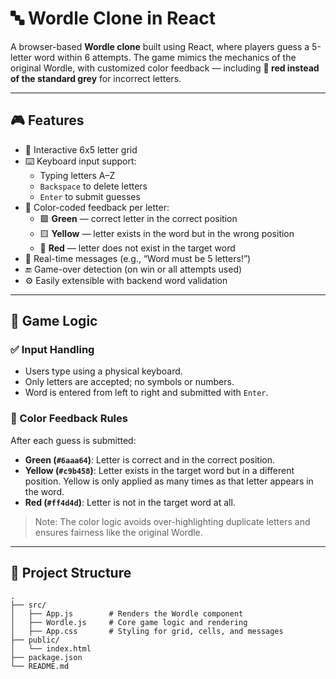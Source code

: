 # 🔤 Wordle Clone in React

A browser-based **Wordle clone** built using React, where players guess a 5-letter word within 6 attempts. The game mimics the mechanics of the original Wordle, with customized color feedback — including **🔴 red instead of the standard grey** for incorrect letters.

---

## 🎮 Features

- 🔡 Interactive 6x5 letter grid
- ⌨️ Keyboard input support:
  - Typing letters A–Z
  - `Backspace` to delete letters
  - `Enter` to submit guesses
- 🎨 Color-coded feedback per letter:
  - 🟩 **Green** — correct letter in the correct position
  - 🟨 **Yellow** — letter exists in the word but in the wrong position
  - 🔴 **Red** — letter does not exist in the target word
- 💬 Real-time messages (e.g., “Word must be 5 letters!”)
- 🔚 Game-over detection (on win or all attempts used)
- ⚙️ Easily extensible with backend word validation

---

## 🧠 Game Logic

### ✅ Input Handling
- Users type using a physical keyboard.
- Only letters are accepted; no symbols or numbers.
- Word is entered from left to right and submitted with `Enter`.

### 🚦 Color Feedback Rules
After each guess is submitted:
- **Green (`#6aaa64`)**: Letter is correct and in the correct position.
- **Yellow (`#c9b458`)**: Letter exists in the target word but in a different position. Yellow is only applied as many times as that letter appears in the word.
- **Red (`#ff4d4d`)**: Letter is not in the target word at all.

> Note: The color logic avoids over-highlighting duplicate letters and ensures fairness like the original Wordle.

---

## 🧱 Project Structure

```plaintext
.
├── src/
│   ├── App.js        # Renders the Wordle component
│   ├── Wordle.js     # Core game logic and rendering
│   ├── App.css       # Styling for grid, cells, and messages
├── public/
│   └── index.html
├── package.json
└── README.md
